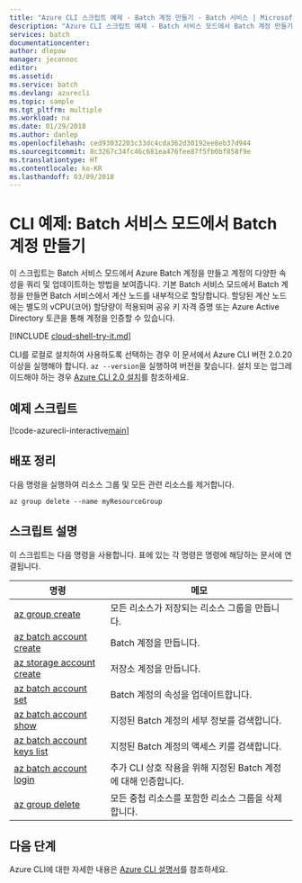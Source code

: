 ```yaml
---
title: "Azure CLI 스크립트 예제 - Batch 계정 만들기 - Batch 서비스 | Microsoft Docs"
description: "Azure CLI 스크립트 예제 - Batch 서비스 모드에서 Batch 계정 만들기"
services: batch
documentationcenter: 
author: dlepow
manager: jeconnoc
editor: 
ms.assetid: 
ms.service: batch
ms.devlang: azurecli
ms.topic: sample
ms.tgt_pltfrm: multiple
ms.workload: na
ms.date: 01/29/2018
ms.author: danlep
ms.openlocfilehash: ced93032203c33dc4cda362d30192ee8eb37d944
ms.sourcegitcommit: 8c3267c34fc46c681ea476fee87f5fb0bf858f9e
ms.translationtype: HT
ms.contentlocale: ko-KR
ms.lasthandoff: 03/09/2018
---
```

# <a name="cli-example-create-a-batch-account-in-batch-service-mode"></a>CLI 예제: Batch 서비스 모드에서 Batch 계정 만들기

이 스크립트는 Batch 서비스 모드에서 Azure Batch 계정을 만들고 계정의 다양한 속성을 쿼리 및 업데이트하는 방법을 보여줍니다. 기본 Batch 서비스 모드에서 Batch 계정을 만들면 Batch 서비스에서 계산 노드를 내부적으로 할당합니다. 할당된 계산 노드에는 별도의 vCPU(코어) 할당량이 적용되며 공유 키 자격 증명 또는 Azure Active Directory 토큰을 통해 계정을 인증할 수 있습니다.

[!INCLUDE [cloud-shell-try-it.md](../../../includes/cloud-shell-try-it.md)]

CLI를 로컬로 설치하여 사용하도록 선택하는 경우 이 문서에서 Azure CLI 버전 2.0.20 이상을 실행해야 합니다. `az --version`을 실행하여 버전을 찾습니다. 설치 또는 업그레이드해야 하는 경우 [Azure CLI 2.0 설치](/cli/azure/install-azure-cli)를 참조하세요. 

## <a name="example-script"></a>예제 스크립트

[!code-azurecli-interactive[main](../../../cli_scripts/batch/create-account/create-account.sh "Create Account")]

## <a name="clean-up-deployment"></a>배포 정리

다음 명령을 실행하여 리소스 그룹 및 모든 관련 리소스를 제거합니다.

```azurecli-interactive
az group delete --name myResourceGroup
```

## <a name="script-explanation"></a>스크립트 설명

이 스크립트는 다음 명령을 사용합니다. 표에 있는 각 명령은 명령에 해당하는 문서에 연결됩니다.

| 명령 | 메모 |
|---|---|
| [az group create](/cli/azure/group#az_group_create) | 모든 리소스가 저장되는 리소스 그룹을 만듭니다. |
| [az batch account create](/cli/azure/batch/account#az_batch_account_create) | Batch 계정을 만듭니다. |
| [az storage account create](/cli/azure/storage/account#az_storage_account_create) | 저장소 계정을 만듭니다. |
| [az batch account set](/cli/azure/batch/account#az_batch_account_set) | Batch 계정의 속성을 업데이트합니다.  |
| [az batch account show](/cli/azure/batch/account#az_batch_account_show) | 지정된 Batch 계정의 세부 정보를 검색합니다.  |
| [az batch account keys list](/cli/azure/batch/account/keys#az_batch_account_keys_list) | 지정된 Batch 계정의 액세스 키를 검색합니다.  |
| [az batch account login](/cli/azure/batch/account#az_batch_account_login) | 추가 CLI 상호 작용을 위해 지정된 Batch 계정에 대해 인증합니다.  |
| [az group delete](/cli/azure/group#az_group_delete) | 모든 중첩 리소스를 포함한 리소스 그룹을 삭제합니다. |

## <a name="next-steps"></a>다음 단계

Azure CLI에 대한 자세한 내용은 [Azure CLI 설명서](/cli/azure)를 참조하세요.
